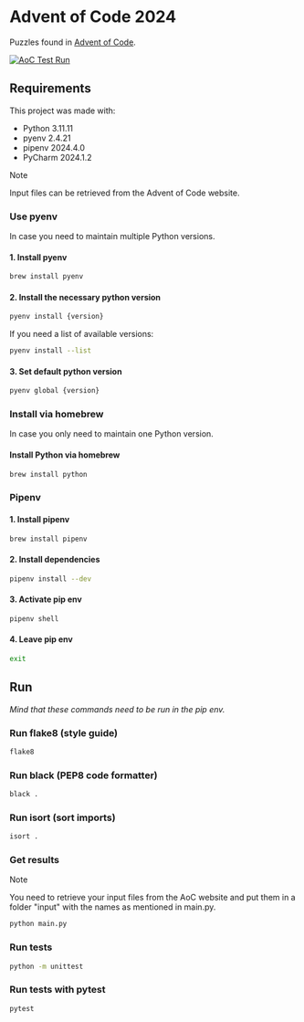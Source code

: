 # Advent of Code 2024

Puzzles found in [Advent of Code](https://adventofcode.com/2024).

[![AoC Test Run](https://github.com/valies/AoC2024/actions/workflows/tests.yml/badge.svg)](https://github.com/valies/AoC2024/actions/workflows/tests.yml)

## Requirements

This project was made with:
- Python 3.11.11
- pyenv 2.4.21
- pipenv 2024.4.0
- PyCharm 2024.1.2

> [!NOTE]  
> Input files can be retrieved from the Advent of Code website.

### Use pyenv
In case you need to maintain multiple Python versions.

#### 1. Install pyenv
```zsh
brew install pyenv
```

#### 2. Install the necessary python version
```zsh
pyenv install {version}
```
If you need a list of available versions:
```zsh
pyenv install --list
```

#### 3. Set default python version
```zsh
pyenv global {version}
```

### Install via homebrew

In case you only need to maintain one Python version.

#### Install Python via homebrew
```zsh
brew install python
```

### Pipenv

#### 1. Install pipenv
```zsh
brew install pipenv
```

#### 2. Install dependencies
```zsh
pipenv install --dev
```

#### 3. Activate pip env
```zsh
pipenv shell
```

#### 4. Leave pip env
```zsh
exit
```

## Run

_Mind that these commands need to be run in the pip env._

### Run flake8 (style guide)
```zsh
flake8
```

### Run black (PEP8 code formatter)
```zsh
black .
```

### Run isort (sort imports)
```zsh
isort .
```

### Get results
> [!NOTE]
> You need to retrieve your input files from the AoC website and put them in a folder "input" with the names as mentioned in main.py.

```zsh
python main.py
```

### Run tests
```zsh
python -m unittest
```

### Run tests with pytest
```zsh
pytest
```